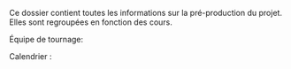 Ce dossier contient toutes les informations sur la pré-production du projet. Elles sont regroupées en fonction des cours.

Équipe de tournage:

Calendrier :

